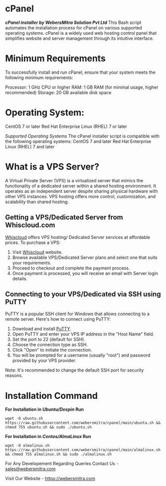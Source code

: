 # cPanel
***cPanel installer by WebersMitra Solution Pvt Ltd***
This Bash script automates the installation process for cPanel on various supported operating systems. cPanel is a widely used web hosting control panel that simplifies website and server management through its intuitive interface.

# Minimum Requirements
To successfully install and run cPanel, ensure that your system meets the following minimum requirements:

Processor: 1 GHz CPU or higher
RAM: 1 GB RAM (for minimal usage, higher recommended)
Storage: 20 GB available disk space

# **Operating System:**
CentOS 7 or later
Red Hat Enterprise Linux (RHEL) 7 or later

*Supported Operating Systems*
The cPanel installer script is compatible with the following operating systems:
CentOS 7 and later
Red Hat Enterprise Linux (RHEL) 7 and later

# What is a VPS Server?
A Virtual Private Server (VPS) is a virtualized server that mimics the functionality of a dedicated server within a shared hosting environment. It operates as an independent server despite sharing physical hardware with other VPS instances. VPS hosting offers more control, customization, and scalability than shared hosting.

## Getting a VPS/Dedicated Server from Whiscloud.com

[Whiscloud](https://whiscloud.com) offers VPS hosting/ Dedicated Server services at affordable prices. To purchase a VPS:

1. Visit [Whiscloud](https://whiscloud.com) website.
2. Browse available VPS/Dedicated Server plans and select one that suits your requirements.
3. Proceed to checkout and complete the payment process.
4. Once payment is processed, you will receive an email with Server login details.

## Connecting to your VPS/Dedicated via SSH using PuTTY

PuTTY is a popular SSH client for Windows that allows connecting to a remote server. Here's how to connect using PuTTY:

1. Download and install [PuTTY](https://www.putty.org/).
2. Open PuTTY and enter your VPS IP address in the "Host Name" field.
3. Set the port to 22 (default for SSH).
4. Choose the connection type as SSH.
5. Click "Open" to initiate the connection.
6. You will be prompted for a username (usually "root") and password provided by your VPS provider.

Note: It's recommended to change the default SSH port for security reasons.

# Installation Command

**For Installation in *Ubuntu/Deepin* Run**
```
wget -O ubuntu.sh https://raw.githubusercontent.com/webersmitra/cpanel/main/ubuntu.sh && chmod 755 ubuntu.sh && sudo ./ubuntu.sh
```

**For Installation in *Centos/AlmaLinux* Run**
```
wget -O almalinux.sh https://raw.githubusercontent.com/webersmitra/cpanel/main/almalinux.sh && chmod 755 almalinux.sh && sudo ./almalinux.sh
```

For Any Developement Regarding Queries Contact Us - sales@webersmitra.com
 
 Visit Our Website - https://webersmitra.com
